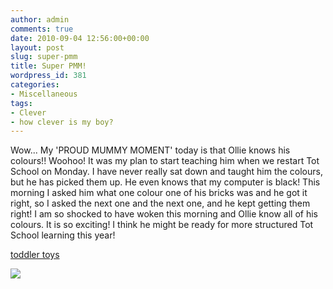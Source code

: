 ```yaml
---
author: admin
comments: true
date: 2010-09-04 12:56:00+00:00
layout: post
slug: super-pmm
title: Super PMM!
wordpress_id: 381
categories:
- Miscellaneous
tags:
- Clever
- how clever is my boy?
---
```


Wow... My 'PROUD MUMMY MOMENT' today is that Ollie knows his colours!!  Woohoo!  It was my plan to start teaching him when we restart Tot School on Monday.  I have never really sat down and taught him the colours, but he has picked them up.  He even knows that my computer is black!  This morning I asked him what one colour one of his bricks was and he got it right, so I asked the next one and the next one, and he kept getting them right!  I am so shocked to have woken this morning and Ollie know all of his colours.  It is so exciting!  I think he might be ready for more structured Tot School learning this year!  
  
[toddler toys](http://www.growingtreetoys.com/category/toddler-toys)

![](https://blogger.googleusercontent.com/tracker/251139911615938991-2566672109964324763?l=www.outmumbered.com)
